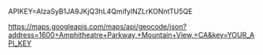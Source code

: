 APIKEY=AIzaSyB1JA9JKjQ3hL4QmifylNZLrKONntTU5QE

https://maps.googleapis.com/maps/api/geocode/json?address=1600+Amphitheatre+Parkway,+Mountain+View,+CA&key=YOUR_API_KEY
